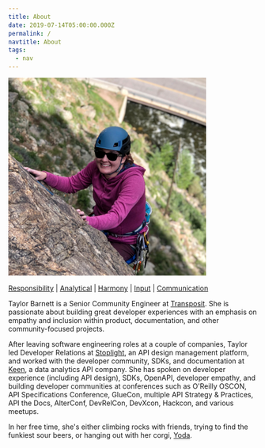 ```yaml
---
title: About
date: 2019-07-14T05:00:00.000Z
permalink: /
navtitle: About
tags:
  - nav
---
```

<img src="/static/img/img_3139.jpg" alt="Taylor Climbing in Clear Creek Canyon" width="400"/>

[Responsibility](http://news.gallup.com/businessjournal/706/responsibility.aspx) | [Analytical](http://news.gallup.com/businessjournal/631/analytical.aspx) | [Harmony](http://news.gallup.com/businessjournal/676/harmony.aspx) | [Input](http://news.gallup.com/businessjournal/688/input.aspx) | [Communication](http://news.gallup.com/businessjournal/643/communication.aspx)

Taylor Barnett is a Senior Community Engineer at [Transposit](https://transposit.com). She is passionate about building great developer experiences with an emphasis on empathy and inclusion within product, documentation, and other community-focused projects. 

After leaving software engineering roles at a couple of companies, Taylor led Developer Relations at [Stoplight](https://stoplight.io), an API design management platform, and worked with the developer community, SDKs, and documentation at [Keen](https://keen.io), a data analytics API company. She has spoken on developer experience (including API design), SDKs, OpenAPI, developer empathy, and building developer communities at conferences such as O'Reilly OSCON, API Specifications Conference, GlueCon, multiple API Strategy & Practices, API the Docs, AlterConf, DevRelCon, DevXcon, Hackcon, and various meetups. 

In her free time, she's either climbing rocks with friends, trying to find the funkiest sour beers, or hanging out with her corgi, [Yoda](https://instagram.com/yoda_atx).
